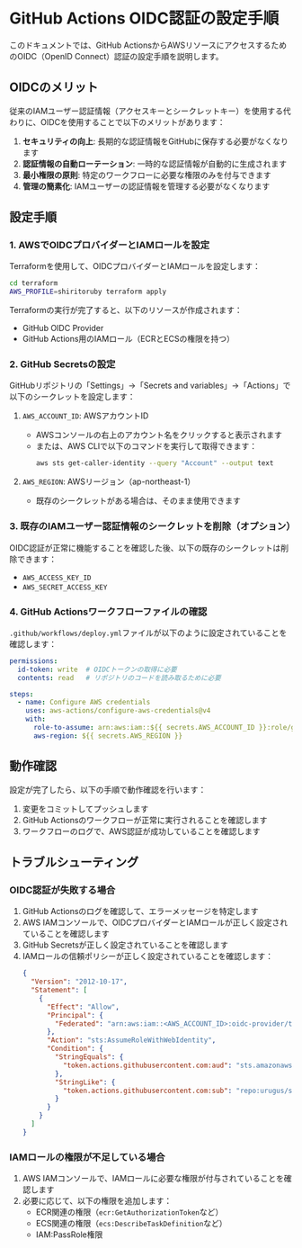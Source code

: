 # GitHub Actions OIDC認証の設定手順

このドキュメントでは、GitHub ActionsからAWSリソースにアクセスするためのOIDC（OpenID Connect）認証の設定手順を説明します。

## OIDCのメリット

従来のIAMユーザー認証情報（アクセスキーとシークレットキー）を使用する代わりに、OIDCを使用することで以下のメリットがあります：

1. **セキュリティの向上**: 長期的な認証情報をGitHubに保存する必要がなくなります
2. **認証情報の自動ローテーション**: 一時的な認証情報が自動的に生成されます
3. **最小権限の原則**: 特定のワークフローに必要な権限のみを付与できます
4. **管理の簡素化**: IAMユーザーの認証情報を管理する必要がなくなります

## 設定手順

### 1. AWSでOIDCプロバイダーとIAMロールを設定

Terraformを使用して、OIDCプロバイダーとIAMロールを設定します：

```bash
cd terraform
AWS_PROFILE=shiritoruby terraform apply
```

Terraformの実行が完了すると、以下のリソースが作成されます：

- GitHub OIDC Provider
- GitHub Actions用のIAMロール（ECRとECSの権限を持つ）

### 2. GitHub Secretsの設定

GitHubリポジトリの「Settings」→「Secrets and variables」→「Actions」で以下のシークレットを設定します：

1. `AWS_ACCOUNT_ID`: AWSアカウントID
   - AWSコンソールの右上のアカウント名をクリックすると表示されます
   - または、AWS CLIで以下のコマンドを実行して取得できます：
     ```bash
     aws sts get-caller-identity --query "Account" --output text
     ```

2. `AWS_REGION`: AWSリージョン（ap-northeast-1）
   - 既存のシークレットがある場合は、そのまま使用できます

### 3. 既存のIAMユーザー認証情報のシークレットを削除（オプション）

OIDC認証が正常に機能することを確認した後、以下の既存のシークレットは削除できます：

- `AWS_ACCESS_KEY_ID`
- `AWS_SECRET_ACCESS_KEY`

### 4. GitHub Actionsワークフローファイルの確認

`.github/workflows/deploy.yml`ファイルが以下のように設定されていることを確認します：

```yaml
permissions:
  id-token: write  # OIDCトークンの取得に必要
  contents: read   # リポジトリのコードを読み取るために必要

steps:
  - name: Configure AWS credentials
    uses: aws-actions/configure-aws-credentials@v4
    with:
      role-to-assume: arn:aws:iam::${{ secrets.AWS_ACCOUNT_ID }}:role/github-actions-role
      aws-region: ${{ secrets.AWS_REGION }}
```

## 動作確認

設定が完了したら、以下の手順で動作確認を行います：

1. 変更をコミットしてプッシュします
2. GitHub Actionsのワークフローが正常に実行されることを確認します
3. ワークフローのログで、AWS認証が成功していることを確認します

## トラブルシューティング

### OIDC認証が失敗する場合

1. GitHub Actionsのログを確認して、エラーメッセージを特定します
2. AWS IAMコンソールで、OIDCプロバイダーとIAMロールが正しく設定されていることを確認します
3. GitHub Secretsが正しく設定されていることを確認します
4. IAMロールの信頼ポリシーが正しく設定されていることを確認します：
   ```json
   {
     "Version": "2012-10-17",
     "Statement": [
       {
         "Effect": "Allow",
         "Principal": {
           "Federated": "arn:aws:iam::<AWS_ACCOUNT_ID>:oidc-provider/token.actions.githubusercontent.com"
         },
         "Action": "sts:AssumeRoleWithWebIdentity",
         "Condition": {
           "StringEquals": {
             "token.actions.githubusercontent.com:aud": "sts.amazonaws.com"
           },
           "StringLike": {
             "token.actions.githubusercontent.com:sub": "repo:urugus/shiritoruby:*"
           }
         }
       }
     ]
   }
   ```

### IAMロールの権限が不足している場合

1. AWS IAMコンソールで、IAMロールに必要な権限が付与されていることを確認します
2. 必要に応じて、以下の権限を追加します：
   - ECR関連の権限（`ecr:GetAuthorizationToken`など）
   - ECS関連の権限（`ecs:DescribeTaskDefinition`など）
   - IAM:PassRole権限